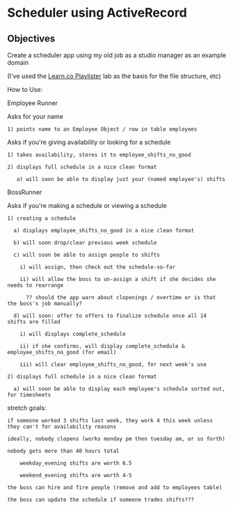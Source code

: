 # Scheduler using ActiveRecord

## Objectives

Create a scheduler app using my old job as a studio manager as an example domain
    
(I've used the <a href="https://github.com/learn-co-students/playlister-on-activerecord-web-0916">Learn.co Playlister</a> lab as the basis for the file structure, etc) 


How to Use: 

Employee Runner
  
  Asks for your name

    1) points name to an Employee Object / row in table employees

  Asks if you're giving availability or looking for a schedule

    1) takes availability, stores it to employee_shifts_no_good 
    
    2) displays full schedule in a nice clean format 

       a) will soon be able to display just your (named employee's) shifts 


BossRunner

  Asks if you're making a schedule or viewing a schedule

    1) creating a schedule 

      a) displays employee_shifts_no_good in a nice clean format 
      
      b) will soon drop/clear previous week schedule
      
      c) will soon be able to assign people to shifts 

        i) will assign, then check out the schedule-so-far
            
        ii) will allow the boss to un-assign a shift if she decides she needs to rearrange 

          ?? should the app warn about clopenings / overtime or is that the boss's job manually?

      d) will soon: offer to offers to finalize schedule once all 14 shifts are filled 

        i) will displays complete_schedule

        ii) if she confirms, will display complete_schedule & employee_shifts_no_good (for email)

        iii) will clear employee_shifts_no_good, for next week's use 
  
    2) displays full schedule in a nice clean format 

      a) will soon be able to display each employee's schedule sorted out, for timesheets
 



stretch goals:

    if someone worked 3 shifts last week, they work 4 this week unless they can't for availability reasons 

    ideally, nobody clopens (works monday pm then tuesday am, or so forth)

    nobody gets more than 40 hours total

        weekday_evening shifts are worth 6.5 

        weekend_evening shifts are worth 4-5 

    the boss can hire and fire people (remove and add to employees table)

    the boss can update the schedule if someone trades shifts??? 
